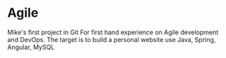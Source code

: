 # Agile
Mike's first project in Git
For first hand experience on Agile development and DevOps.
The target is to build a personal website use Java, Spring, Angular, MySQL
